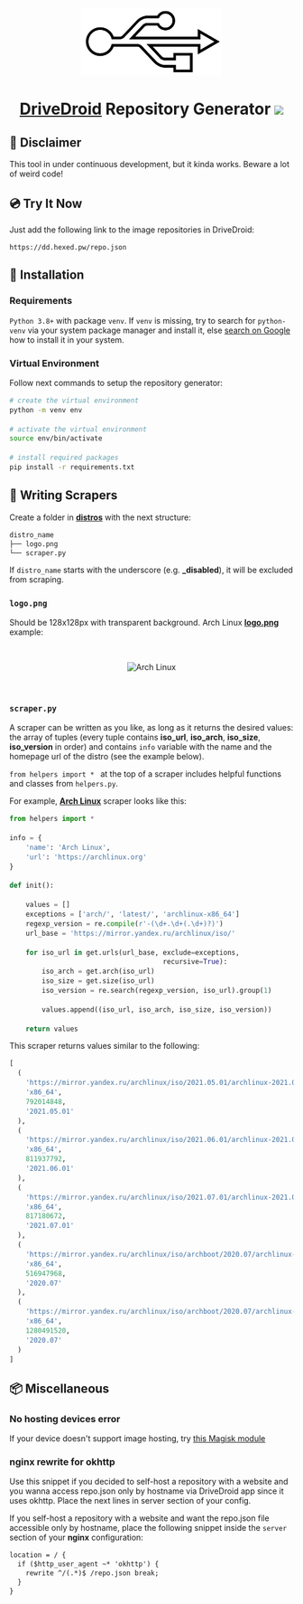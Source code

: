 <br>
<p align="center">
  <img src="./src/website/root/assets/logo.svg" width="250" alt="">
</p>
  <h1 align="center">
    <a href="https://www.drivedroid.io/">DriveDroid</a> Repository Generator <img src="https://github.com/flameshikari/ddrg/actions/workflows/builder.yml/badge.svg">
  </h1>
</p>

## 🚧 Disclaimer

This tool in under continuous development, but it kinda works. Beware a lot of weird code!

## 💿 Try It Now

Just add the following link to the image repositories in DriveDroid:
```
https://dd.hexed.pw/repo.json
```

## 🐍 Installation

### Requirements

`Python 3.8+` with package `venv`. If `venv` is missing, try to search for `python-venv` via your system package manager and install it, else [search on Google](https://www.google.com/search?q=python+install+venv) how to install it in your system.

### Virtual Environment

Follow next commands to setup the repository generator:

```bash
# create the virtual environment
python -m venv env

# activate the virtual environment
source env/bin/activate

# install required packages
pip install -r requirements.txt
```


## 📝 Writing Scrapers

Create a folder in **[distros](../tree/master/src/distros)** with the next structure:

```
distro_name
├── logo.png
└── scraper.py
```

If `distro_name` starts with the underscore (e.g. **_disabled**), it will be excluded from scraping.

### `logo.png`

Should be 128x128px with transparent background. Arch Linux **[logo.png](../raw/master/src/distros/arch/logo.png)** example:

<br><p align="center">
  <img src="../raw/master/src/distros/arch/logo.png" alt="Arch Linux"/>
</p><br>

### `scraper.py`

A scraper can be written as you like, as long as it returns the desired values: the array of tuples (every tuple contains **iso_url**, **iso_arch**, **iso_size**, **iso_version** in order) and contains `info` variable with the name and the homepage url of the distro (see the example below).

`from helpers import * ` at the top of a scraper includes helpful functions and classes from `helpers.py`.

For example, **[Arch Linux](../raw/master/src/distros/arch/scraper.py)** scraper looks like this:

```python
from helpers import *

info = {
    'name': 'Arch Linux',
    'url': 'https://archlinux.org'
}

def init():

    values = []
    exceptions = ['arch/', 'latest/', 'archlinux-x86_64']
    regexp_version = re.compile(r'-(\d+.\d+(.\d+)?)')
    url_base = 'https://mirror.yandex.ru/archlinux/iso/'

    for iso_url in get.urls(url_base, exclude=exceptions,
                                      recursive=True):
        iso_arch = get.arch(iso_url)
        iso_size = get.size(iso_url)
        iso_version = re.search(regexp_version, iso_url).group(1)
        
        values.append((iso_url, iso_arch, iso_size, iso_version))

    return values

```

This scraper returns values similar to the following:

```python
[
  (
    'https://mirror.yandex.ru/archlinux/iso/2021.05.01/archlinux-2021.05.01-x86_64.iso',
    'x86_64',
    792014848,
    '2021.05.01'
  ),
  (
    'https://mirror.yandex.ru/archlinux/iso/2021.06.01/archlinux-2021.06.01-x86_64.iso',
    'x86_64',
    811937792,
    '2021.06.01'
  ),
  (
    'https://mirror.yandex.ru/archlinux/iso/2021.07.01/archlinux-2021.07.01-x86_64.iso',
    'x86_64',
    817180672,
    '2021.07.01'
  ),
  (
    'https://mirror.yandex.ru/archlinux/iso/archboot/2020.07/archlinux-2020.07-1-archboot-network.iso',
    'x86_64',
    516947968,
    '2020.07'
  ),
  (
    'https://mirror.yandex.ru/archlinux/iso/archboot/2020.07/archlinux-2020.07-1-archboot.iso',
    'x86_64',
    1280491520,
    '2020.07'
  )
]
```

## 📦  Miscellaneous

### **No hosting devices** error

If your device doesn't support image hosting, try [this Magisk module](https://github.com/overzero-git/DriveDroid-fix-Magisk-module)

### nginx rewrite for okhttp

Use this snippet if you decided to self-host a repository with a website and you wanna access repo.json only by hostname via DriveDroid app since it uses okhttp. Place the next lines in server section of your config.

If you self-host a repository with a website and want the repo.json file accessible only by hostname, place the following snippet inside the `server` section of your **nginx** configuration:

```nginx
location = / {
  if ($http_user_agent ~* 'okhttp') {
    rewrite ^/(.*)$ /repo.json break;
  }
}
```
